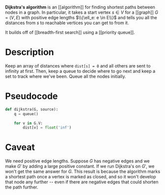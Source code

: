 **Dijkstra's algorithm** is an [[algorithm]] for finding shortest paths between nodes in a graph. In particular, it takes a start vertex $s \in V$ for a [[graph]] $G = (V, E)$ with positive edge lengths $\\{\ell_e: e \in E\\}$ and tells you all the distances from $s$ to reachable vertices you can get to from it. 

It builds off of [[breadth-first search]] using a [[priority queue]].

# Description

Keep an array of distances where `dist[s] = 0` and all others are sent to infinity at first. Then, keep a queue to decide where to go next and keep a set to track where we've been. Queue all the nodes initially.

# Pseudocode

```python
def dijkstra(G, source):
    q = queue()
    
    for v in G.V:
        dist[v] = float('inf')
```

# Caveat

We need positive edge lengths. Suppose $G$ has negative edges and we make $G'$ by adding a large positive constant. If we run Dijkstra's on $G'$, we won't get the same answer for $G$. This result is because the algorithm marks a shortest path once a vertex is marked as closed, and so it won't develop that node any further -- even if there are negative edges that could shorten the path further.

